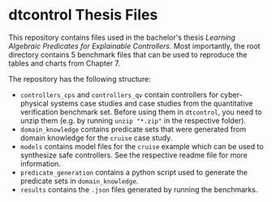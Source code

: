 # dtcontrol Thesis Files

This repository contains files used in the bachelor's thesis _Learning Algebraic Predicates for Explainable Controllers_.
Most importantly, the root directory contains 5 benchmark files that can be used to reproduce the tables and charts from Chapter 7.


The repository has the following structure:
- `controllers_cps` and `controllers_qv` contain controllers for cyber-physical systems case studies and case studies from the quantitative verification benchmark set. Before using them in `dtcontrol`, you need to unzip them (e.g. by running `unzip "*.zip"` in the respective folder).
- `domain_knowledge` contains predicate sets that were generated from domain knowledge for the `cruise` case study.
- `models` contains model files for the `cruise` example which can be used to synthesize safe controllers. See the respective readme file for more information.
- `predicate_generation` contains a python script used to generate the predicate sets in `domain_knowledge`.
- `results` contains the `.json` files generated by running the benchmarks.
